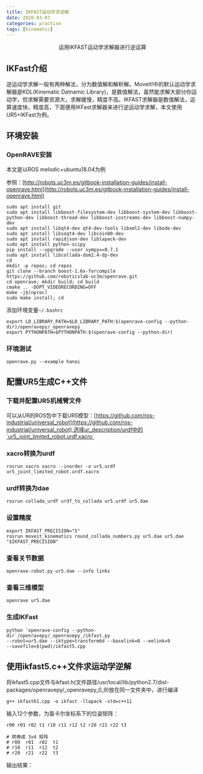 ```yaml
---
title: IKFAST运动学求逆解
date: 2020-03-07
categories: practise
tags: [kinematic]
---
```


<center>运用IKFAST运动学求解器进行逆运算</center>

<!-- more -->


## IKFast介绍

逆运动学求解一般有两种解法，分为数值解和解析解。MoveIt!中的默认运动学求解器是KDL(Kinematic Datnamic Library)，是数值解法，虽然能求解大部分你运动学，但求解需要资源大，求解缓慢，精度不高。IKFAST求解器是数值解法，运算速度快，精度高，下面便用IKFast求解器来进行逆运动学求解，本文使用UR5+IKFast为例。

## 环境安装

### OpenRAVE安装

本文是以ROS melodic+ubuntu18.04为例

参照：[http://robots.uc3m.es/gitbook-installation-guides/install-openrave.html](http://robots.uc3m.es/gitbook-installation-guides/install-openrave.html)

```
sudo apt install git
sudo apt install libboost-filesystem-dev libboost-system-dev libboost-python-dev libboost-thread-dev libboost-iostreams-dev libboost-numpy-dev
sudo apt install libqt4-dev qt4-dev-tools libxml2-dev libode-dev
sudo apt install libsoqt4-dev libcoin80-dev
sudo apt install rapidjson-dev liblapack-dev
sudo apt install python-scipy  
pip install --upgrade --user sympy==0.7.1 
sudo apt install libcollada-dom2.4-dp-dev  
cd 
mkdir -p repos; cd repos 
git clone --branch boost-1.6x-forcompile https://github.com/roboticslab-uc3m/openrave.git 
cd openrave; mkdir build; cd build
cmake .. -DOPT_VIDEORECORDING=OFF  
make -j$(nproc)
sudo make install; cd  
```

添加环境变量`~/.bashrc`

```
export LD_LIBRARY_PATH=$LD_LIBRARY_PATH:$(openrave-config --python-dir)/openravepy/_openravepy_
export PYTHONPATH=$PYTHONPATH:$(openrave-config --python-dir)
```

### 环境测试

```
openrave.py --example hanoi
```

## 配置UR5生成C++文件

### 下载并配置UR5机械臂文件

可以从UR的ROS包中下载UR5模型：[https://github.com/ros-industrial/universal_robot](https://github.com/ros-industrial/universal_robot),选择ur_description/urdf中的`ur5_joint_limited_robot.urdf.xacro`

### xacro转换为urdf

```
rosrun xacro xacro --inorder -o ur5.urdf ur5_joint_limited_robot.urdf.xacro
```

### urdf转换为dae

```
rosrun collada_urdf urdf_to_collada ur5.urdf ur5.dae
```

### 设置精度

```
export IKFAST_PRECISION="5"
rosrun moveit_kinematics round_collada_numbers.py ur5.dae ur5.dae "$IKFAST_PRECISION"
```
### 查看关节数据

```
openrave-robot.py ur5.dae --info links
```

### 查看三维模型

```
openrave ur5.dae
```

### 生成IKFast

```
python `openrave-config --python-dir`/openravepy/_openravepy_/ikfast.py
--robot=ur5.dae --iktype=transform6d --baselink=0 --eelink=9 
--savefile=$(pwd)/ikfast5.cpp
```

## 使用ikfast5.c++文件求运动学逆解

将ikfast5.cpp文件与ikfast.h(文件路径/usr/local/lib/python2.7/dist-packages/openravepy/_openravepy_0_9)放在同一文件夹中，进行编译

```
g++ ikfast61.cpp -o ikfast -llapack -std=c++11
```

输入12个参数，为笛卡尔坐标系下的位姿矩阵：

```
r00 r01 r02 t1 r10 r11 r12 t2 r20 r21 r22 t3

# 转换成 3x4 矩阵
# r00  r01  r02  t1
# r10  r11  r12  t2
# r20  r21  r22  t3
```

输出结果：

